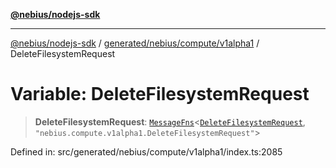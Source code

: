 [**@nebius/nodejs-sdk**](../../../../../README.md)

---

[@nebius/nodejs-sdk](../../../../../README.md) / [generated/nebius/compute/v1alpha1](../README.md) / DeleteFilesystemRequest

# Variable: DeleteFilesystemRequest

> **DeleteFilesystemRequest**: [`MessageFns`](../../../../../runtime/protos/core/interfaces/MessageFns.md)\<[`DeleteFilesystemRequest`](../interfaces/DeleteFilesystemRequest.md), `"nebius.compute.v1alpha1.DeleteFilesystemRequest"`\>

Defined in: src/generated/nebius/compute/v1alpha1/index.ts:2085

